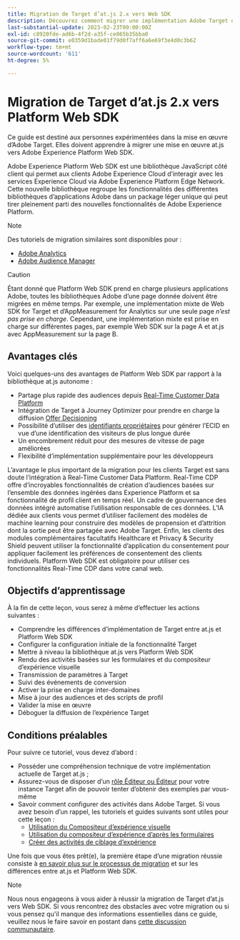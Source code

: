 ```yaml
---
title: Migration de Target d’at.js 2.x vers Web SDK
description: Découvrez comment migrer une implémentation Adobe Target d’at.js 2.x vers Adobe Experience Platform Web SDK. Les rubriques incluent le chargement de la bibliothèque JavaScript, les paramètres d’envoi, les activités de rendu et d’autres légendes importantes.
last-substantial-update: 2023-02-23T00:00:00Z
exl-id: c8920fde-ad6b-4f2d-a35f-ce865b35bba0
source-git-commit: e0359d1bade01f79d0f7aff6a6e69f3e4d0c3b62
workflow-type: tm+mt
source-wordcount: '611'
ht-degree: 5%

---
```


# Migration de Target d’at.js 2.x vers Platform Web SDK

Ce guide est destiné aux personnes expérimentées dans la mise en œuvre d’Adobe Target. Elles doivent apprendre à migrer une mise en œuvre at.js vers Adobe Experience Platform Web SDK.

Adobe Experience Platform Web SDK est une bibliothèque JavaScript côté client qui permet aux clients Adobe Experience Cloud d’interagir avec les services Experience Cloud via Adobe Experience Platform Edge Network. Cette nouvelle bibliothèque regroupe les fonctionnalités des différentes bibliothèques d’applications Adobe dans un package léger unique qui peut tirer pleinement parti des nouvelles fonctionnalités de Adobe Experience Platform.


>[!NOTE]
>
>Des tutoriels de migration similaires sont disponibles pour :
>
> * [Adobe Analytics](../tutorial-migrate-analytics-websdk/migration-to-websdk-overview.md)
> * [Adobe Audience Manager](https://experienceleague.adobe.com/fr/docs/audience-manager/user-guide/migrate-to-web-sdk/appmeasurement-to-web-sdk)

>[!CAUTION]
>
> Étant donné que Platform Web SDK prend en charge plusieurs applications Adobe, toutes les bibliothèques Adobe d’une page donnée doivent être migrées en même temps. Par exemple, une implémentation mixte de Web SDK for Target et d’AppMeasurement for Analytics sur une seule page _n’est pas prise en charge_. Cependant, une implémentation mixte est prise en charge sur différentes pages, par exemple Web SDK sur la page A et at.js avec AppMeasurement sur la page B.



## Avantages clés

Voici quelques-uns des avantages de Platform Web SDK par rapport à la bibliothèque at.js autonome :

* Partage plus rapide des audiences depuis [Real-Time Customer Data Platform](https://experienceleague.adobe.com/fr/docs/platform-learn/tutorials/destinations/target/next-hit-personalization)
* Intégration de Target à Journey Optimizer pour prendre en charge la diffusion [Offer Decisioning](https://experienceleague.adobe.com/fr/docs/target/using/integrate/ajo/offer-decision)
* Possibilité d’utiliser des [identifiants propriétaires](https://experienceleague.adobe.com/fr/docs/platform-learn/data-collection/edge-network/generate-first-party-device-ids) pour générer l’ECID en vue d’une identification des visiteurs de plus longue durée
* Un encombrement réduit pour des mesures de vitesse de page améliorées
* Flexibilité d’implémentation supplémentaire pour les développeurs

L’avantage le plus important de la migration pour les clients Target est sans doute l’intégration à Real-Time Customer Data Platform. Real-Time CDP offre d’incroyables fonctionnalités de création d’audiences basées sur l’ensemble des données ingérées dans Experience Platform et sa fonctionnalité de profil client en temps réel. Un cadre de gouvernance des données intégré automatise l’utilisation responsable de ces données. L’IA dédiée aux clients vous permet d’utiliser facilement des modèles de machine learning pour construire des modèles de propension et d’attrition dont la sortie peut être partagée avec Adobe Target. Enfin, les clients des modules complémentaires facultatifs Healthcare et Privacy &amp; Security Shield peuvent utiliser la fonctionnalité d’application du consentement pour appliquer facilement les préférences de consentement des clients individuels. Platform Web SDK est obligatoire pour utiliser ces fonctionnalités Real-Time CDP dans votre canal web.

## Objectifs d’apprentissage

À la fin de cette leçon, vous serez à même d’effectuer les actions suivantes :

* Comprendre les différences d’implémentation de Target entre at.js et Platform Web SDK
* Configurer la configuration initiale de la fonctionnalité Target
* Mettre à niveau la bibliothèque at.js vers Platform Web SDK
* Rendu des activités basées sur les formulaires et du compositeur d’expérience visuelle
* Transmission de paramètres à Target
* Suivi des événements de conversion
* Activer la prise en charge inter-domaines
* Mise à jour des audiences et des scripts de profil
* Valider la mise en œuvre
* Déboguer la diffusion de l’expérience Target


## Conditions préalables

Pour suivre ce tutoriel, vous devez d’abord :

* Posséder une compréhension technique de votre implémentation actuelle de Target at.js ;
* Assurez-vous de disposer d’un [rôle Éditeur ou Éditeur](https://experienceleague.adobe.com/docs/target/using/administer/manage-users/enterprise/properties-overview.html?lang=fr#section_8C425E43E5DD4111BBFC734A2B7ABC80) pour votre instance Target afin de pouvoir tenter d’obtenir des exemples par vous-même
* Savoir comment configurer des activités dans Adobe Target. Si vous avez besoin d’un rappel, les tutoriels et guides suivants sont utiles pour cette leçon :
   * [Utilisation du Compositeur d’expérience visuelle](https://experienceleague.adobe.com/docs/target-learn/tutorials/experiences/use-the-visual-experience-composer.html?lang=fr)
   * [Utilisation du compositeur d’expérience d’après les formulaires](https://experienceleague.adobe.com/docs/target-learn/tutorials/experiences/use-the-form-based-experience-composer.html?lang=fr)
   * [Créer des activités de ciblage d’expérience](https://experienceleague.adobe.com/docs/target-learn/tutorials/activities/create-experience-targeting-activities.html?lang=fr)

Une fois que vous êtes prêt(e), la première étape d’une migration réussie consiste à [en savoir plus sur le processus de migration](migration-overview.md) et sur les différences entre at.js et Platform Web SDK.

>[!NOTE]
>
>Nous nous engageons à vous aider à réussir la migration de Target d’at.js vers Web SDK. Si vous rencontrez des obstacles avec votre migration ou si vous pensez qu&#39;il manque des informations essentielles dans ce guide, veuillez nous le faire savoir en postant dans [cette discussion communautaire](https://experienceleaguecommunities.adobe.com/t5/adobe-experience-platform-data/tutorial-discussion-migrate-target-from-at-js-to-web-sdk/m-p/575587?profile.language=fr#M463).
